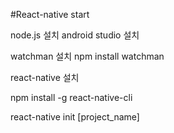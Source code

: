#React-native start

node.js 설치
android studio 설치

watchman 설치
npm install watchman

react-native 설치

npm install -g react-native-cli

react-native init [project_name]


